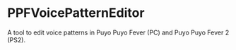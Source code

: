 PPFVoicePatternEditor
=====================

A tool to edit voice patterns in Puyo Puyo Fever (PC) and Puyo Puyo Fever 2 (PS2).
